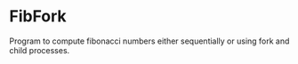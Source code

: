 # FibFork

Program to compute fibonacci numbers either sequentially or using fork and child processes.
